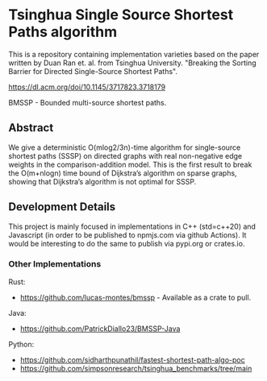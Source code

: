 # Tsinghua Single Source Shortest Paths algorithm

This is a repository containing implementation varieties based on the paper written by Duan Ran et. al. from Tsinghua University.
"Breaking the Sorting Barrier for Directed Single-Source Shortest Paths".

https://dl.acm.org/doi/10.1145/3717823.3718179

BMSSP - Bounded multi-source shortest paths.

## Abstract

We give a deterministic O(mlog2/3n)-time algorithm for single-source shortest paths (SSSP) on directed graphs with real non-negative edge weights in the comparison-addition model. This is the first result to break the O(m+nlogn) time bound of Dijkstra’s algorithm on sparse graphs, showing that Dijkstra’s algorithm is not optimal for SSSP.

## Development Details

This project is mainly focused in implementations in C++ (std=c++20) and Javascript (in order to be published to npmjs.com via github Actions). It would be interesting to do the same to publish via pypi.org or crates.io.

### Other Implementations

Rust:
  - https://github.com/lucas-montes/bmssp - Available as a crate to pull.

Java:
  - https://github.com/PatrickDiallo23/BMSSP-Java

Python:
  - https://github.com/sidharthpunathil/fastest-shortest-path-algo-poc
  - https://github.com/simpsonresearch/tsinghua_benchmarks/tree/main
